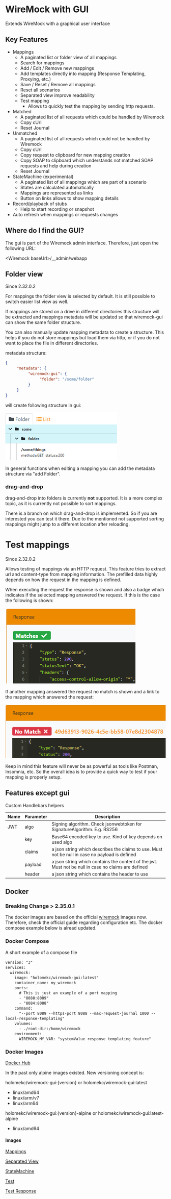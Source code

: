 # WireMock with GUI

Extends WireMock with a graphical user interface

## Key Features
- Mappings
  - A paginated list or folder view of all mappings
  - Search for mappings
  - Add / Edit / Remove new mappings
  - Add templates directly into mapping (Response Templating, Proxying, etc.)
  - Save / Reset / Remove all mappings
  - Reset all scenarios
  - Separated view improve readability
  - Test mapping
    - Allows to quickly test the mapping by sending http requests.
- Matched
  - A paginated list of all requests which could be handled by Wiremock
  - Copy cUrl
  - Reset Journal
- Unmatched
  - A paginated list of all requests which could not be handled by Wiremock
  - Copy cUrl
  - Copy request to clipboard for new mapping creation
  - Copy SOAP to clipboard which understands not matched SOAP requests and help during creation
  - Reset Journal
- StateMachine (experimental)
  - A paginated list of all mappings which are part of a scenario
  - States are calculated automatically
  - Mappings are represented as links
  - Button on links allows to show mapping details
- Record/playback of stubs
  - Help to start recording or snapshot
- Auto refresh when mappings or requests changes

## Where do I find the GUI?
The gui is part of the Wiremock admin interface. Therefore, just open the following URL:

\<Wiremock baseUrl\>/__admin/webapp

## Folder view
Since 2.32.0.2

For mappings the folder view is selected by default. It is still possible to switch easier list view as well.

If mappings are stored on a drive in different directories this structure will be extracted and mappings metadata will be updated so that wiremock-gui can show the same folder structure.

You can also manually update mapping metadata to create a structure. This helps if you do not store mappings but load them via http, or if you do not want to place the file in different directories.

metadata structure:
```json
{
     "metadata": {
          "wiremock-gui": {
               "folder": "/some/folder"
          }
     }
}
```
will create following structure in gui:

![alt folder-image](./images/folder.png)

In general functions when editing a mapping you can add the metadata structure via "add Folder".

### drag-and-drop
drag-and-drop into folders is currently <b>not</b> supported. It is a more complex topic, as it is currently not possible to sort mappings.

There is a branch on which drag-and-drop is implemented. So if you are interested you can test it there. Due to the mentioned not supported sorting mappings might jump to a different location after reloading.

# Test mappings
Since 2.32.0.2

Allows testing of mappings via an HTTP request. This feature tries to extract url and content-type from mapping information. The prefilled data highly depends on how the request in the mapping is defined.

When executing the request the response is shown and also a badge which indicates if the selected mapping answered the request. If this is the case the following is shown:

![alt test-match](./images/test-matches.png)

If another mapping answered the request no match is shown and a link to the mapping which answered the request:

![alt test-no-match](./images/test-no-match.png)

Keep in mind this feature will never be as powerful as tools like Postman, Insomnia, etc. So the overall idea is to provide a quick way to test if your mapping is properly setup.

## Features except gui
Custom Handlebars helpers

| Name          | Parameter     | Description   |
| ------------- | ------------- | ------------- |
| JWT           | algo          | Signing algorithm. Check jsonwebtoken for SignatureAlgorithm. E.g. RS256 |
|               | key           | Base64 encoded key to use. Kind of key depends on used algo |
|               | claims        | a json string which describes the claims to use. Must not be null in case no payload is defined |
|               | payload       | a json string which contains the content of the jwt. Must not be null in case no claims are defined |
|               | header        | a json string which contains the header to use |

## Docker
### Breaking Change > 2.35.0.1
The docker images are based on the official [wiremock](https://hub.docker.com/r/wiremock/wiremock) images now.
Therefore, check the official guide regarding configuration etc. The docker compose example below is alread updated.

### Docker Compose
A short example of a compose file
```
version: "3"
services:
  wiremock:
    image: "holomekc/wiremock-gui:latest"
    container_name: my_wiremock
    ports:
      # This is just an example of a port mapping
      - "8088:8089"
      - "8084:8088"
    command:
      "--port 8089 --https-port 8088 --max-request-journal 1000 --local-response-templating"
    volumes:
      - ./root-dir:/home/wiremock
    environment:
      WIREMOCK_MY_VAR: "systemValue response templating feature"
```

### Docker Images
[Docker Hub](https://hub.docker.com/r/holomekc/wiremock-gui)

In the past only alpine images existed. New versioning concept is:

holomekc/wiremock-gui:{version} or holomekc/wiremock-gui:latest
- linux/amd64
- linux/arm/v7
- linux/arm64

holomekc/wiremock-gui:{version}-alpine or holomekc/wiremock-gui:latest-alpine
- linux/amd64


#### Images
[Mappings](./images/mappings.png)

[Separated View](./images/mappings-separated.png)

[StateMachine](./images/state-machine.png)

[Test](./images/test.png)

[Test Response](./images/test-response.png)
